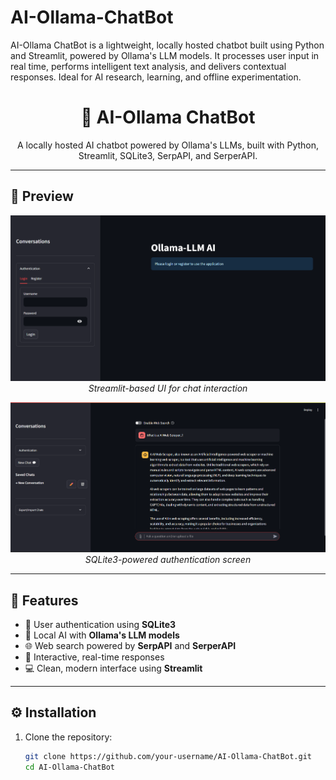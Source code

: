 # AI-Ollama-ChatBot
AI-Ollama ChatBot is a lightweight, locally hosted chatbot built using Python and Streamlit, powered by Ollama's LLM models. It processes user input in real time, performs intelligent text analysis, and delivers contextual responses. Ideal for AI research, learning, and offline experimentation.

<h1 align="center">🤖 AI-Ollama ChatBot</h1>

<p align="center">
  A locally hosted AI chatbot powered by Ollama's LLMs, built with Python, Streamlit, SQLite3, SerpAPI, and SerperAPI.
</p>

---

## 📸 Preview

<!-- Add your screenshots below -->
<p align="center">
  <img src="images/screenshot1.png" alt="ChatBot Home UI" width="600"/>
  <br/>
  <em>Streamlit-based UI for chat interaction</em>
</p>

<p align="center">
  <img src="images/screenshot2.png" alt="Authentication Page" width="600"/>
  <br/>
  <em>SQLite3-powered authentication screen</em>
</p>

---

## 🚀 Features

- 🔐 User authentication using **SQLite3**
- 🧠 Local AI with **Ollama's LLM models**
- 🌐 Web search powered by **SerpAPI** and **SerperAPI**
- 💬 Interactive, real-time responses
- 💻 Clean, modern interface using **Streamlit**

---

## ⚙️ Installation

1. Clone the repository:
   ```bash
   git clone https://github.com/your-username/AI-Ollama-ChatBot.git
   cd AI-Ollama-ChatBot
